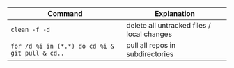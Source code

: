
Command | Explanation
--------| ---------
`clean -f -d` | delete all untracked files / local changes
`for /d %i in (*.*) do cd %i & git pull & cd..` | pull all repos in subdirectories

